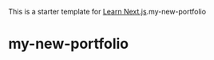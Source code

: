 This is a starter template for [Learn Next.js](https://nextjs.org/learn).my-new-portfolio
# my-new-portfolio
